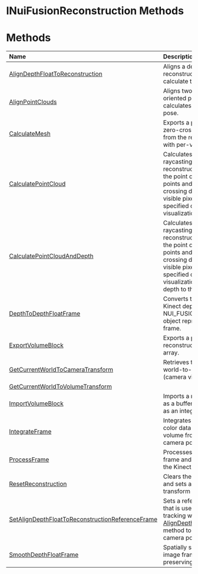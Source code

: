 INuiFusionReconstruction Methods  
================================  

<span id="publicmethodsSection"></span>

Methods  
=======  

<table>
<colgroup>
<col width="30%" />
<col width="60%" />
</colgroup>
<thead>
<tr class="header">
<th align="left">Name</th>
<th align="left">Description</th>
</tr>
</thead>
<tbody>
<tr class="odd">
<td align="left"><a href="Methods/AlignDepthFloatToReconstru.md">AlignDepthFloatToReconstruction</a></td>
<td align="left">Aligns a depth float image to the reconstruction volume to calculate the new camera pose.</td>
</tr>
<tr class="even">
<td align="left"><a href="Methods/AlignPointClouds_Method.md">AlignPointClouds</a></td>
<td align="left">Aligns two sets of overlapping oriented point clouds and calculates the camera's relative pose.</td>
</tr>
<tr class="odd">
<td align="left"><a href="Methods/CalculateMesh_Method.md">CalculateMesh</a></td>
<td align="left">Exports a polygon mesh of the zero-crossing dense surfaces from the reconstruction volume with per-vertex color.</td>
</tr>
<tr class="even">
<td align="left"><a href="Methods/CalculatePointCloud_Method.md">CalculatePointCloud</a></td>
<td align="left">Calculates a point cloud by raycasting into the reconstruction volume, returning the point cloud containing 3D points and normals of the zero-crossing dense surface at every visible pixel in the image from the specified camera pose and color visualization image.</td>
</tr>
<tr class="odd">
<td align="left"><a href="Methods/CalculatePointCloudAndDepth.md">CalculatePointCloudAndDepth</a></td>
<td align="left">Calculates a point cloud by raycasting into the reconstruction volume, returning the point cloud containing 3D points and normals of the zero-crossing dense surface at every visible pixel in the image from the specified camera pose, color visualization image, and the depth to the surface.</td>
</tr>
<tr class="even">
<td align="left"><a href="Methods/DepthToDepthFloatFrame.md">DepthToDepthFloatFrame</a></td>
<td align="left">Converts the specified array of Kinect depth pixels to a NUI_FUSION_IMAGE_FRAME object representing a depth float frame.</td>
</tr>
<tr class="odd">
<td align="left"><a href="Methods/ExportVolumeBlock_Method.md">ExportVolumeBlock</a></td>
<td align="left">Exports a part or all of the reconstruction volume as a short array.</td>
</tr>
<tr class="even">
<td align="left"><a href="Methods/GetCurrentWorldToCameraTra.md">GetCurrentWorldToCameraTransform</a></td>
<td align="left">Retrieves the current internal world-to-camera transform (camera view pose).</td>
</tr>
<tr class="odd">
<td align="left"><a href="Methods/GetCurrentWorldToVolumeTra.md">GetCurrentWorldToVolumeTransform</a></td>
<td align="left"></td>
</tr>
<tr class="even">
<td align="left"><a href="Methods/ImportVolumeBlock_Method.md">ImportVolumeBlock</a></td>
<td align="left">Imports a reconstruction volume as a buffer of shorts, with color as an integer buffer.</td>
</tr>
<tr class="odd">
<td align="left"><a href="Methods/IntegrateFrame_Method.md">IntegrateFrame</a></td>
<td align="left">Integrates depth float data and color data into the reconstruction volume from the specified camera pose.</td>
</tr>
<tr class="even">
<td align="left"><a href="Methods/ProcessFrame_Method.md">ProcessFrame</a></td>
<td align="left">Processes the specified depth frame and color frame through the Kinect Fusion pipeline.</td>
</tr>
<tr class="odd">
<td align="left"><a href="Methods/ResetReconstruction_Method.md">ResetReconstruction</a></td>
<td align="left">Clears the reconstruction volume and sets a new world-to-camera transform (camera view pose).</td>
</tr>
<tr class="even">
<td align="left"><a href="Methods/SetAlignDepthFloatToRecons.md">SetAlignDepthFloatToReconstructionReferenceFrame</a></td>
<td align="left">Sets a reference depth frame that is used internally to help with tracking when calling the <a href="Methods/AlignDepthFloatToReconstru.md">AlignDepthFloatToReconstruction</a> method to calculate a new camera pose.</td>
</tr>
<tr class="odd">
<td align="left"><a href="Methods/SmoothDepthFloatFrame_Method.md">SmoothDepthFloatFrame</a></td>
<td align="left">Spatially smoothes a depth float image frame using edge-preserving filtering.</td>
</tr>
</tbody>
</table>



<!--Please do not edit the data in the comment block below.-->
<!--
TOCTitle : INuiFusionReconstruction Methods
RLTitle : INuiFusionReconstruction Methods
KeywordK : INuiFusionReconstruction interface, methods
KeywordA : Methods.T:Microsoft.Kinect.nuikinectfusionvolume.INuiFusionReconstruction
AssetID : Methods.T:Microsoft.Kinect.nuikinectfusionvolume.INuiFusionReconstruction
Locale : en-us
CommunityContent : 1
TargetOS : Windows
TopicType : kbSyntax
DocSet : K4Wv2
ProjType : K4Wv2Proj
Technology : Kinect for Windows
Product : Kinect for Windows SDK v2
productversion : 20
-->
